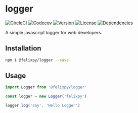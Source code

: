# logger

[![CircleCI](https://img.shields.io/circleci/project/github/felixpy/logger.svg)](https://circleci.com/gh/felixpy/logger)
[![Codecov](https://img.shields.io/codecov/c/github/felixpy/logger.svg)](https://codecov.io/gh/felixpy/logger)
[![Version](https://img.shields.io/npm/v/@felixpy/logger.svg)](https://www.npmjs.com/package/@felixpy/logger)
[![License](https://img.shields.io/npm/l/@felixpy/logger.svg)](https://www.npmjs.com/package/@felixpy/logger)
[![Dependencies](https://img.shields.io/hackage-deps/v/@felixpy/logger.svg)](https://www.npmjs.com/package/@felixpy/logger)

A simple javascript logger for web developers.

## Installation

```bash
npm i @felixpy/logger --save
```

## Usage

```js
import Logger from '@felixpy/logger'

const logger = new Logger('felixpy')

logger.log('say', 'Hello Logger')
```